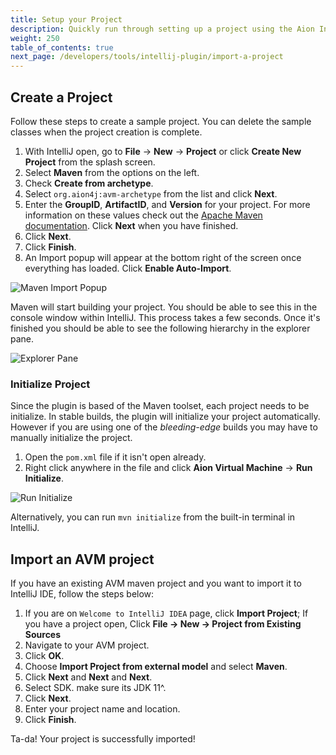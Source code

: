 ```yaml
---
title: Setup your Project
description: Quickly run through setting up a project using the Aion IntelliJ plugin. This section assumes you have IntelliJ and the Aion plugin installed.
weight: 250
table_of_contents: true
next_page: /developers/tools/intellij-plugin/import-a-project
---
```


## Create a Project

Follow these steps to create a sample project. You can delete the sample classes when the project creation is complete.

1. With IntelliJ open, go to **File** → **New** → **Project** or click **Create New Project** from the splash screen.
2. Select **Maven** from the options on the left.
3. Check **Create from archetype**.
4. Select `org.aion4j:avm-archetype` from the list and click **Next**.
5. Enter the **GroupID**, **ArtifactID**, and **Version** for your project. For more information on these values check out the [Apache Maven documentation](https://maven.apache.org/guides/mini/guide-naming-conventions.html). Click **Next** when you have finished.
6. Click **Next**.
7. Click **Finish**.
8. An Import popup will appear at the bottom right of the screen once everything has loaded. Click **Enable Auto-Import**.

![Maven Import Popup](https://raw.githubusercontent.com/aionnetwork/docs/master/developers/tools/intellij-plugin/images/maven-import-popup.png)

Maven will start building your project. You should be able to see this in the console window within IntelliJ. This process takes a few seconds. Once it's finished you should be able to see the following hierarchy in the explorer pane.

![Explorer Pane](https://raw.githubusercontent.com/aionnetwork/docs/master/developers/tools/intellij-plugin/images/explorer-pane.jpg)

### Initialize Project

Since the plugin is based of the Maven toolset, each project needs to be initialize. In stable builds, the plugin will initialize your project automatically. However if you are using one of the _bleeding-edge_ builds you may have to manually initialize the project.

1. Open the `pom.xml` file if it isn't open already.
2. Right click anywhere in the file and click **Aion Virtual Machine** → **Run Initialize**.

![Run Initialize](https://raw.githubusercontent.com/aionnetwork/docs/master/developers/tools/intellij-plugin/images/run-initialize.png)

Alternatively, you can run `mvn initialize` from the built-in terminal in IntelliJ.

## Import an AVM project

If you have an existing AVM maven project and you want to import it to IntelliJ IDE, follow the steps below:

1. If you are on `Welcome to IntelliJ IDEA` page, click **Import Project**; If you have a project open, Click **File -> New -> Project from Existing Sources**
2. Navigate to your AVM project.
3. Click **OK**.
4. Choose **Import Project from external model** and select **Maven**.
5. Click **Next** and **Next** and **Next**.
6. Select SDK. make sure its JDK 11^.
7. Click **Next**.
8. Enter your project name and location.
9. Click **Finish**.

Ta-da! Your project is successfully imported!
